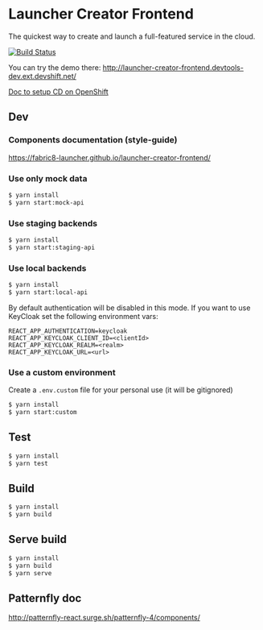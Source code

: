 
# Launcher Creator Frontend

The quickest way to create and launch a full-featured service in the cloud.

[![Build Status](https://semaphoreci.com/api/v1/fabric8-launcher/launcher-creator-frontend/branches/master/badge.svg)](https://semaphoreci.com/fabric8-launcher/launcher-creator-frontend)

You can try the demo there: http://launcher-creator-frontend.devtools-dev.ext.devshift.net/

[Doc to setup CD on OpenShift ](./openshift-setup.md)


## Dev

### Components documentation (style-guide)
https://fabric8-launcher.github.io/launcher-creator-frontend/

### Use only mock data
```bash
$ yarn install
$ yarn start:mock-api
```

### Use staging backends
```bash
$ yarn install
$ yarn start:staging-api
```

### Use local backends
```bash
$ yarn install
$ yarn start:local-api
```

By default authentication will be disabled in this mode. If you want to use KeyCloak set the following environment vars:
```
REACT_APP_AUTHENTICATION=keycloak
REACT_APP_KEYCLOAK_CLIENT_ID=<clientId>
REACT_APP_KEYCLOAK_REALM=<realm>
REACT_APP_KEYCLOAK_URL=<url>
```

### Use a custom environment

Create a `.env.custom` file for your personal use (it will be gitignored)
```bash
$ yarn install
$ yarn start:custom
```

## Test

```bash
$ yarn install
$ yarn test
```

## Build

```bash
$ yarn install
$ yarn build
```

## Serve build

```bash
$ yarn install
$ yarn build
$ yarn serve
```

## Patternfly doc
http://patternfly-react.surge.sh/patternfly-4/components/


